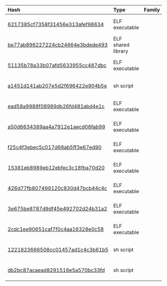 |Hash|Type|Family|Frist_Seen|Name|
|:--|:--|:--|:--|:--|
|[6217385cf7358f31456e313afef98634](https://www.virustotal.com/gui/file/6217385cf7358f31456e313afef98634)|ELF executable||2019-03-06 17:31:16|ead58a9988f08989db26fd481abd4e1c|
|[be77ab896227224cb24664e3bdede493](https://www.virustotal.com/gui/file/be77ab896227224cb24664e3bdede493)|ELF shared library||2019-03-03 15:20:51|lmmml.unpacked|
|[51135b78a33b07afd5633955cc487dbc](https://www.virustotal.com/gui/file/51135b78a33b07afd5633955cc487dbc)|ELF executable||2019-02-14 17:47:22|/home/wys/botnet_v2/botnet-procedure/168|
|[a1451d141ab207e5d2f696422e904b5e](https://www.virustotal.com/gui/file/a1451d141ab207e5d2f696422e904b5e)|sh script||2019-02-13 04:29:47| |
|[ead58a9988f08989db26fd481abd4e1c](https://www.virustotal.com/gui/file/ead58a9988f08989db26fd481abd4e1c)|ELF executable||2019-02-12 21:07:50|/home/wys/botnet_v2/botnet-procedure/332|
|[a50d6634389aa4a7912e1aecd08fab99](https://www.virustotal.com/gui/file/a50d6634389aa4a7912e1aecd08fab99)|ELF executable||2019-02-12 17:52:52|/home/wys/botnet_v2/botnet-procedure/242|
|[f25c4f3ebec5c017d68ab5ff3e67ed90](https://www.virustotal.com/gui/file/f25c4f3ebec5c017d68ab5ff3e67ed90)|ELF executable||2019-02-11 17:45:06|/home/wys/botnet_v2/botnet-procedure/348|
|[15381eb8989eb12ebfec3c18fba70d20](https://www.virustotal.com/gui/file/15381eb8989eb12ebfec3c18fba70d20)|ELF executable||2019-02-08 17:58:06|/home/wys/botnet/botnet-procedure/124|
|[426d77fb807499120c830d47bcb44c4c](https://www.virustotal.com/gui/file/426d77fb807499120c830d47bcb44c4c)|ELF executable||2019-02-08 17:57:52|/home/wys/botnet/botnet-procedure/123|
|[3e675be8787d9df45e492702d24b31a2](https://www.virustotal.com/gui/file/3e675be8787d9df45e492702d24b31a2)|ELF executable||2019-02-07 01:48:17|/home/wys/botnet/botnet-procedure/386|
|[2cdc1ee90651caf7f0c4aa16328e0c58](https://www.virustotal.com/gui/file/2cdc1ee90651caf7f0c4aa16328e0c58)|ELF executable||2019-02-06 21:48:47|/home/wys/botnet_v2/botnet-procedure/30|
|[1221823686508cc01457ad1c4c3b61b5](https://www.virustotal.com/gui/file/1221823686508cc01457ad1c4c3b61b5)|sh script||2019-02-04 10:48:10|/home/wys/shenzhouwangyun/shell/downloadFile/jp__j.sh|
|[db2bc87acaead8291516e5a570bc33fd](https://www.virustotal.com/gui/file/db2bc87acaead8291516e5a570bc33fd)|sh script||2019-01-31 10:48:49|/home/wys/shenzhouwangyun/shell/downloadFile/jp__jj.sh|
